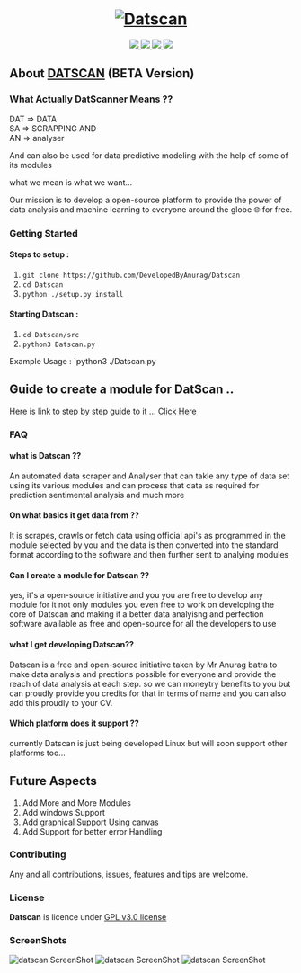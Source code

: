 <h1 align="center">
  <a href="https://github.com/DevelopedByAnurag/"><img src="https://raw.githubusercontent.com/DevelopedByAnurag/Datscan/master/Logo/datscan.png" alt="Datscan"></a>
</h1>
<p align="center">  
  <a href="https://docs.python.org/3/download.html">
    <img src="https://img.shields.io/badge/Python-3.x-green.svg">
  </a>
  <a href="https://github.com/DevelopedByAnurag/Datscan/">
    <img src="https://img.shields.io/badge/Version-v1.0.0 (UnStable beta)-blue.svg">
  </a>
  <a href="https://github.com/DevelopedByAnurag/Datscan/blob/master/LICENSE">
    <img src="https://img.shields.io/badge/License-GPLv3-orange.svg">
  </a> 
  <a href="https://github.com/DevelopedByAnurag/Datscan/">
    <img src="https://img.shields.io/badge/OS-Linux-orange.svg">
  </a>
</p>


## About  [DATSCAN](https://github.com/DevelopedByAnurag) (BETA Version)

### What Actually DatScanner Means ??

 DAT => DATA                      
 SA  => SCRAPPING AND                
 AN  => analyser 

And can also be used for data predictive modeling with the help of some of its modules 

what we mean is what we want...

Our mission is to develop a open-source platform to provide the power of data analysis and machine learning to everyone around the globe 🌐 for free.

### Getting Started

#### Steps to setup :

1. `git clone https://github.com/DevelopedByAnurag/Datscan`
2. `cd Datscan`
3. `python ./setup.py install`

#### Starting Datscan :

1. `cd Datscan/src`
2. `python3 Datscan.py`

Example Usage : `python3 ./Datscan.py

## Guide to create a module for DatScan ..
Here is link to step by step guide to it ... [Click Here](https://github.com/DevelopedByAnurag/Datscan/blob/master/Docs/Readme.md)

### FAQ

#### what is Datscan ??
An automated data scraper and  Analyser that can takle any type of data set  using its various modules and can process that data as required for prediction sentimental analysis and much more 

#### On what basics it get data from ?? 
It is scrapes, crawls or fetch data using official api's as programmed in the module selected by you and the data is then converted into the standard format according to the software and then further sent to analying modules 

#### Can I create a module for Datscan ??
yes, it's a open-source initiative and you you are free to develop any module for it not only modules you even free to work on developing the core of Datscan and making it a better data analyisng and perfection software available as free and open-source for all the developers to use 

#### what I get developing Datscan?? 
Datscan is a free and open-source initiative taken by Mr Anurag batra to make data analysis and prections possible for everyone and provide the reach of data analysis at each step. so we can moneytry benefits to you but can proudly provide you credits for that in terms of name and you can also add this proudly to your CV.

#### Which platform does it support ??
currently Datscan is just being developed Linux but will soon support other platforms  too... 


## Future Aspects

1. Add More and More Modules
2. Add windows Support
3. Add graphical Support Using canvas
4. Add Support for better error Handling


### Contributing
Any and all contributions, issues, features and tips are welcome.


### License
**Datscan** is licence under [GPL v3.0 license](https://www.gnu.org/licenses/gpl-3.0.en.html)

### ScreenShots

<img src="https://raw.githubusercontent.com/DevelopedByAnurag/Datscan/master/screenshots/1.png" alt="datscan ScreenShot">
<img src="https://raw.githubusercontent.com/DevelopedByAnurag/Datscan/master/screenshots/2.png" alt="datscan ScreenShot">
<img src="https://raw.githubusercontent.com/DevelopedByAnurag/Datscan/master/screenshots/3.png" alt="datscan ScreenShot">
